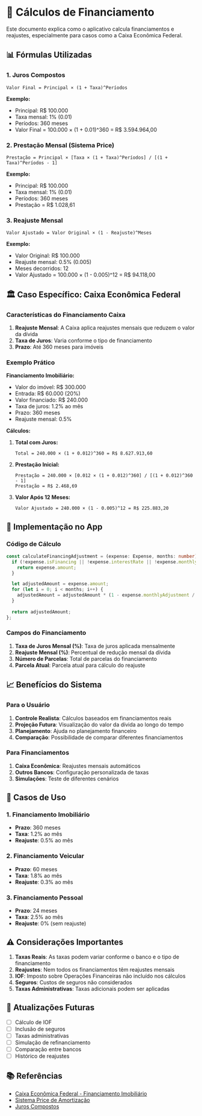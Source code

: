 # 🏦 Cálculos de Financiamento

Este documento explica como o aplicativo calcula financiamentos e reajustes, especialmente para casos como a Caixa Econômica Federal.

## 📊 Fórmulas Utilizadas

### 1. Juros Compostos
```
Valor Final = Principal × (1 + Taxa)^Períodos
```

**Exemplo:**
- Principal: R$ 100.000
- Taxa mensal: 1% (0.01)
- Períodos: 360 meses
- Valor Final = 100.000 × (1 + 0.01)^360 = R$ 3.594.964,00

### 2. Prestação Mensal (Sistema Price)
```
Prestação = Principal × [Taxa × (1 + Taxa)^Períodos] / [(1 + Taxa)^Períodos - 1]
```

**Exemplo:**
- Principal: R$ 100.000
- Taxa mensal: 1% (0.01)
- Períodos: 360 meses
- Prestação = R$ 1.028,61

### 3. Reajuste Mensal
```
Valor Ajustado = Valor Original × (1 - Reajuste)^Meses
```

**Exemplo:**
- Valor Original: R$ 100.000
- Reajuste mensal: 0.5% (0.005)
- Meses decorridos: 12
- Valor Ajustado = 100.000 × (1 - 0.005)^12 = R$ 94.118,00

## 🏛️ Caso Específico: Caixa Econômica Federal

### Características do Financiamento Caixa

1. **Reajuste Mensal**: A Caixa aplica reajustes mensais que reduzem o valor da dívida
2. **Taxa de Juros**: Varia conforme o tipo de financiamento
3. **Prazo**: Até 360 meses para imóveis

### Exemplo Prático

**Financiamento Imobiliário:**
- Valor do imóvel: R$ 300.000
- Entrada: R$ 60.000 (20%)
- Valor financiado: R$ 240.000
- Taxa de juros: 1.2% ao mês
- Prazo: 360 meses
- Reajuste mensal: 0.5%

**Cálculos:**

1. **Total com Juros:**
   ```
   Total = 240.000 × (1 + 0.012)^360 = R$ 8.627.913,60
   ```

2. **Prestação Inicial:**
   ```
   Prestação = 240.000 × [0.012 × (1 + 0.012)^360] / [(1 + 0.012)^360 - 1]
   Prestação = R$ 2.468,69
   ```

3. **Valor Após 12 Meses:**
   ```
   Valor Ajustado = 240.000 × (1 - 0.005)^12 = R$ 225.883,20
   ```

## 🔧 Implementação no App

### Código de Cálculo

```typescript
const calculateFinancingAdjustment = (expense: Expense, months: number): number => {
  if (!expense.isFinancing || !expense.interestRate || !expense.monthlyAdjustment) {
    return expense.amount;
  }

  let adjustedAmount = expense.amount;
  for (let i = 0; i < months; i++) {
    adjustedAmount = adjustedAmount * (1 - expense.monthlyAdjustment / 100);
  }
  
  return adjustedAmount;
};
```

### Campos do Financiamento

1. **Taxa de Juros Mensal (%)**: Taxa de juros aplicada mensalmente
2. **Reajuste Mensal (%)**: Percentual de redução mensal da dívida
3. **Número de Parcelas**: Total de parcelas do financiamento
4. **Parcela Atual**: Parcela atual para cálculo do reajuste

## 📈 Benefícios do Sistema

### Para o Usuário

1. **Controle Realista**: Cálculos baseados em financiamentos reais
2. **Projeção Futura**: Visualização do valor da dívida ao longo do tempo
3. **Planejamento**: Ajuda no planejamento financeiro
4. **Comparação**: Possibilidade de comparar diferentes financiamentos

### Para Financiamentos

1. **Caixa Econômica**: Reajustes mensais automáticos
2. **Outros Bancos**: Configuração personalizada de taxas
3. **Simulações**: Teste de diferentes cenários

## 🎯 Casos de Uso

### 1. Financiamento Imobiliário
- **Prazo**: 360 meses
- **Taxa**: 1.2% ao mês
- **Reajuste**: 0.5% ao mês

### 2. Financiamento Veicular
- **Prazo**: 60 meses
- **Taxa**: 1.8% ao mês
- **Reajuste**: 0.3% ao mês

### 3. Financiamento Pessoal
- **Prazo**: 24 meses
- **Taxa**: 2.5% ao mês
- **Reajuste**: 0% (sem reajuste)

## ⚠️ Considerações Importantes

1. **Taxas Reais**: As taxas podem variar conforme o banco e o tipo de financiamento
2. **Reajustes**: Nem todos os financiamentos têm reajustes mensais
3. **IOF**: Imposto sobre Operações Financeiras não incluído nos cálculos
4. **Seguros**: Custos de seguros não considerados
5. **Taxas Administrativas**: Taxas adicionais podem ser aplicadas

## 🔄 Atualizações Futuras

- [ ] Cálculo de IOF
- [ ] Inclusão de seguros
- [ ] Taxas administrativas
- [ ] Simulação de refinanciamento
- [ ] Comparação entre bancos
- [ ] Histórico de reajustes

## 📚 Referências

- [Caixa Econômica Federal - Financiamento Imobiliário](https://www.caixa.gov.br/voce/habitacao/financiamento-imobiliario)
- [Sistema Price de Amortização](https://pt.wikipedia.org/wiki/Sistema_price)
- [Juros Compostos](https://pt.wikipedia.org/wiki/Juros_compostos) 